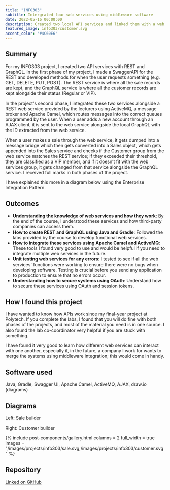 ```yaml
---
title: "INFO303"
subtitle: Intergrated four web services using middleware software
date: 2022-05-16 00:00:00
description: Created two local API services and linked them with a web service provided by the lecturers with middleware software such as a message broker and a router that sends these messages to different queues.
featured_image: info303/customer.svg
accent_color: '#4C60E6'
---
```


## Summary
For my INFO303 project, I created two API services with REST and GraphQL. In the first phase of my project, I made a SwaggerAPI for the REST and developed methods for when the user requests something (e.g. GET, DELETE, PUT, POST). The REST service is where all the sale records are kept, and the GraphQL service is where all the customer records are kept alongside their status (Regular or VIP).

In the project's second phase, I integrated these two services alongside a REST web service provided by the lecturers using ActiveMQ, a message broker and Apache Camel, which routes messages into the correct queues programmed by the user. When a user adds a new account through an AJAX client, it is sent to the web service alongside the local GraphQL with the ID extracted from the web service.

When a user makes a sale through the web service, it gets dumped into a message bridge which then gets converted into a Sales object, which gets appended into the Sales service and checks if the Customer group from the web service matches the REST service; if they exceeded their threshold, they are classified as a VIP member, and if it doesn’t fit with the web services group, it gets changed from that service alongside the GraphQL service. I received full marks in both phases of the project.

I have explained this more in a diagram below using the Enterprise Integration Pattern.

## Outcomes
* **Understanding the knowledge of web services and how they work**: By the end of the course, I understood these services and how third-party companies can access them.
* **How to create REST and GraphQL using Java and Gradle**: Followed the labs provided by the course to develop functional web services.
* **How to integrate these services using Apache Camel and ActiveMQ**: These tools I found very good to use and would be helpful if you need to integrate multiple web services in the future.
* **Unit testing web services for any errors**: I tested to see if all the web services' functions were working to ensure there were no bugs when developing software. Testing is crucial before you send any application to production to ensure that no errors occur.
* **Understanding how to secure systems using OAuth**: Understand how to secure these services using OAuth and session tokens.

## How I found this project
I have wanted to know how APIs work since my final-year project at Polytech. If you complete the labs, I found that you will do fine with both phases of the projects, and most of the material you need is in one source. I also found the lab co-coordinator very helpful if you are stuck with something.

I have found it very good to learn how different web services can interact with one another, especially if, in the future, a company I work for wants to merge the systems using middleware integration; this would come in handy.

## Software used
Java, Gradle, Swagger UI, Apache Camel, ActiveMQ, AJAX, draw.io (diagrams)

## Diagrams

Left: Sale builder

Right: Customer builder

{% include post-components/gallery.html
	columns = 2
	full_width = true
	images = "/images/projects/info303/sale.svg,/images/projects/info303/customer.svg
	"
%}

## Repository
[Linked on GitHub](https://github.com/raymondhua/info303)
